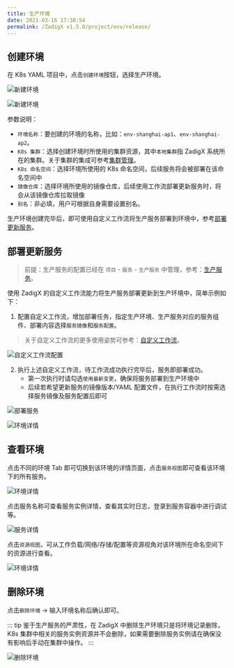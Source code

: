 ```yaml
---
title: 生产环境
date: 2021-03-16 17:38:54
permalink: /ZadigX v1.5.0/project/env/release/
---
```


## 创建环境

在 K8s YAML 项目中，点击`创建环境`按钮，选择生产环境。

![新建环境](../_images/create_env.png)

![新建环境](../_images/create_env_2.png)

参数说明：

- `环境名称`：要创建的环境的名称，比如：`env-shanghai-ap1`、`env-shanghai-ap2`。
- `K8s 集群`：选择创建环境时所使用的集群资源，其中`本地集群`指 ZadigX 系统所在的集群。关于集群的集成可参考[集群管理](/ZadigX%20v1.5.0/pages/cluster_manage/)。
- `K8s 命名空间`：选择环境所使用的 K8s 命名空间，后续服务将会被部署在该命名空间中
- `镜像仓库`：选择环境所使用的镜像仓库，后续使用工作流部署更新服务时，将会从该镜像仓库拉取镜像
- `别名`：非必填，用户可根据自身需要设置别名。

生产环境创建完毕后，即可使用自定义工作流将生产服务部署到环境中，参考[部署更新服务](#部署更新服务)。

## 部署更新服务
> 前提：生产服务的配置已经在 `项目` - `服务` - `生产服务` 中管理，参考：[生产服务](/ZadigX%20v1.5.0/project/service/k8s/prod/)。

使用 ZadigX 的自定义工作流能力将生产服务部署更新到生产环境中，简单示例如下：
1. 配置自定义工作流，增加部署任务，指定生产环境、生产服务对应的服务组件、部署内容选择`服务镜像`和`服务配置`。
> 关于自定义工作流的更多使用姿势可参考：[自定义工作流](/ZadigX%20v1.5.0/project/common-workflow/)。

![自定义工作流配置](../_images/prod_env_deploy_2.png)

2. 执行上述自定义工作流，待工作流成功执行完毕后，服务即部署成功。
    - 第一次执行时请勾选`使用最新变更`，确保将服务部署到生产环境中
    - 后续若希望更新服务的镜像版本/YAML 配置文件，在执行工作流时按需选择服务镜像及服务配置后即可

![部署服务](../_images/deploy_prod_service.png)

![环境详情](../_images/prod_env_detail_1.png)

## 查看环境

点击不同的环境 Tab 即可切换到该环境的详情页面，点击`服务视图`即可查看该环境下的所有服务。

![环境详情](../_images/prod_env_detail_1.png)

点击服务名称可查看服务实例详情，查看其实时日志，登录到服务容器中进行调试等。

![服务详情](../_images/prod_env_service_detail.png)

点击`资源视图`，可从工作负载/网络/存储/配置等资源视角对该环境所在命名空间下的资源进行查看。

![环境详情](../_images/show_prod_env_view.png)

## 删除环境

点击`删除环境` -> 输入环境名称后确认即可。

::: tip
鉴于生产服务的严肃性，在 ZadigX 中删除生产环境只是将环境记录删除，K8s 集群中相关的服务实例资源并不会删除，如果需要删除服务实例请在确保没有影响后手动在集群中操作。
:::

![删除环境](../_images/delete_prod_env.png)
